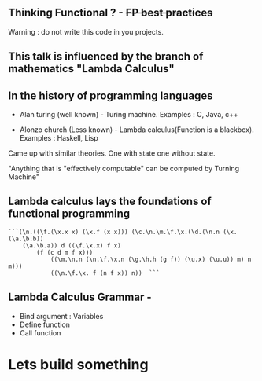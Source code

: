 ## Thinking Functional ? - ~~FP best practices~~
Warning : do not write this code in you projects.

## This talk is influenced by the branch of mathematics "Lambda Calculus"
  
## In the history of programming languages
   - Alan turing (well known) - Turing machine. 
   Examples : C, Java, c++

   - Alonzo church  (Less known) - Lambda calculus(Function is a blackbox). 
   Examples : Haskell, Lisp

   Came up with similar theories. One with state one without state.  
   
   "Anything that is "effectively computable" can be computed by Turning Machine"
   
## Lambda calculus lays the foundations of functional programming 
    ```(\n.((\f.(\x.x x) (\x.f (x x))) (\c.\n.\m.\f.\x.(\d.(\n.n (\x.(\a.\b.b))   
        (\a.\b.a)) d ((\f.\x.x) f x)   
            (f (c d m f x))) 
                ((\m.\n.n (\n.\f.\x.n (\g.\h.h (g f)) (\u.x) (\u.u)) m) n m)))   
                ((\n.\f.\x. f (n f x)) n))  ```

## Lambda Calculus Grammar -
 - Bind argument : Variables
 - Define function
 - Call function  

# Lets build something